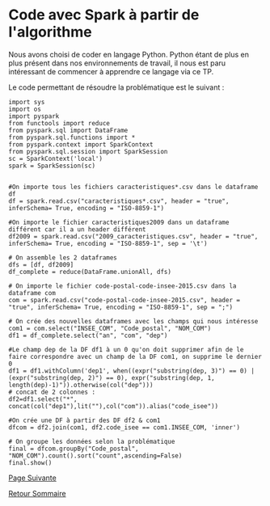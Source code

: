 # Code avec Spark à partir de l'algorithme

Nous avons choisi de coder en langage Python. 
Python étant de plus en plus présent dans nos environnements de travail, il nous est paru intéressant de commencer à apprendre ce langage via ce TP. 

Le code permettant de résoudre la problématique est le suivant : 
```
import sys
import os
import pyspark
from functools import reduce
from pyspark.sql import DataFrame 
from pyspark.sql.functions import *
from pyspark.context import SparkContext
from pyspark.sql.session import SparkSession
sc = SparkContext('local')
spark = SparkSession(sc)


#On importe tous les fichiers caracteristiques*.csv dans le dataframe df
df = spark.read.csv("caracteristiques*.csv", header = "true", inferSchema= True, encoding = "ISO-8859-1")

#On importe le fichier caracteristiques2009 dans un dataframe différent car il a un header différent
df2009 = spark.read.csv("2009_caracteristiques.csv", header = "true", inferSchema= True, encoding = "ISO-8859-1", sep = '\t')

# On assemble les 2 dataframes
dfs = [df, df2009]
df_complete = reduce(DataFrame.unionAll, dfs)

# On importe le fichier code-postal-code-insee-2015.csv dans la dataframe com
com = spark.read.csv("code-postal-code-insee-2015.csv", header = "true", inferSchema= True, encoding = "ISO-8859-1", sep = ";")

# On crée des nouvelles dataframes avec les champs qui nous intéresse
com1 = com.select("INSEE_COM", "Code_postal", "NOM_COM")
df1 = df_complete.select("an", "com", "dep")

#Le champ dep de la DF df1 à un 0 qu'on doit supprimer afin de le faire correspondre avec un champ de la DF com1, on supprime le dernier 0 
df1 = df1.withColumn('dep1', when((expr("substring(dep, 3)") == 0) | (expr("substring(dep, 2)") == 0), expr("substring(dep, 1, length(dep)-1)")).otherwise(col("dep")))
# concat de 2 colonnes : 
df2=df1.select("*", concat(col("dep1"),lit(""),col("com")).alias("code_isee"))

#On crée une DF à partir des DF df2 & com1 
dfcom = df2.join(com1, df2.code_isee == com1.INSEE_COM, 'inner')

# On groupe les données selon la problématique
final = dfcom.groupBy("Code_postal", "NOM_COM").count().sort("count",ascending=False)
final.show()
```

[Page Suivante](https://daviddemacedo.github.io/sid_spark/testlocal/)

[Retour Sommaire](https://daviddemacedo.github.io/sid_spark/)


